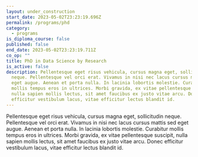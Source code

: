 ```yaml
---
layout: under_construction
start_date: 2023-05-02T23:23:19.696Z
permalink: /programs/phd
category:
  - programs
is_diploma_course: false
published: false
end_date: 2023-05-02T23:23:19.711Z
co_op: ""
title: PhD in Data Science by Research
is_active: false
description: Pellentesque eget risus vehicula, cursus magna eget, sollicitudin
  neque. Pellentesque vel orci erat. Vivamus in nisi nec lacus cursus mattis sed
  eget augue. Aenean et porta nulla. In lacinia lobortis molestie. Curabitur
  mollis tempus eros in ultrices. Morbi gravida, ex vitae pellentesque suscipit,
  nulla sapien mollis lectus, sit amet faucibus ex justo vitae arcu. Donec
  efficitur vestibulum lacus, vitae efficitur lectus blandit id.
---
```

Pellentesque eget risus vehicula, cursus magna eget, sollicitudin neque. Pellentesque vel orci erat. Vivamus in nisi nec lacus cursus mattis sed eget augue. Aenean et porta nulla. In lacinia lobortis molestie. Curabitur mollis tempus eros in ultrices. Morbi gravida, ex vitae pellentesque suscipit, nulla sapien mollis lectus, sit amet faucibus ex justo vitae arcu. Donec efficitur vestibulum lacus, vitae efficitur lectus blandit id.
